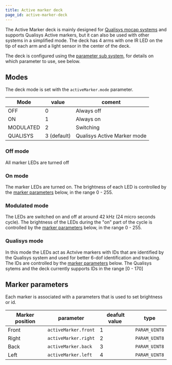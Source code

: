 ```yaml
---
title: Active marker deck
page_id: active-marker-deck
---
```


The Active Marker deck is mainly designed for [Qualisys mocap systems](https://www.qualisys.com/) and supports Qualisys Active markers, but it can also be used with other systems in a simplified mode. The deck has 4 arms with one IR LED on the tip of each arm and a light sensor in the center of the deck.

The deck is configured using the [parameter sub system](/docs/userguides/logparam.md), for details on which parameter to use, see below.

## Modes

The deck mode is set with the ```activeMarker.mode``` parameter.

| Mode      | value       | coment                       |
| --------- | ----------- | ---------------------------- |
| OFF       | 0           | Always off                   |
| ON        | 1           | Always on                    |
| MODULATED | 2           | Switching                    |
| QUALISYS  | 3 (default) | Qualisys Active Marker mode  |

### Off mode

All marker LEDs are turned off

### On mode

The marker LEDs are turned on. The brightness of each LED is controlled by the [marker parameters](#maker-parameters) below, in the range 0 - 255.

### Modulated mode

The LEDs are switched on and off at around 42 kHz (24 micro seconds cycle). The brightness of the LEDs during the "on" part of the cycle is controlled by the [marker parameters](#maker-parameters) below, in the range 0 - 255.

### Qualisys mode

In this mode the LEDs act as Actvive markers with IDs that are identified by the Qualisys system and used for better 6-dof identification and tracking. The IDs are controlled by the [marker parameters](#maker-parameters) below. The Qualisys sytems and the deck currently supports IDs in the range [0 - 170]

## Marker parameters

Each marker is associated with a parameters that is used to set brightness or id.

| Marker position | parameter                | deafult value | type              |
| --------------- | ------------------------ | ------------- | ----------------- |
| Front           | ```activeMarker.front``` |  1            | ```PARAM_UINT8``` |
| Right           | ```activeMarker.right``` |  2            | ```PARAM_UINT8``` |
| Back            | ```activeMarker.back```  |  3            | ```PARAM_UINT8``` |
| Left            | ```activeMarker.left```  |  4            | ```PARAM_UINT8``` |
